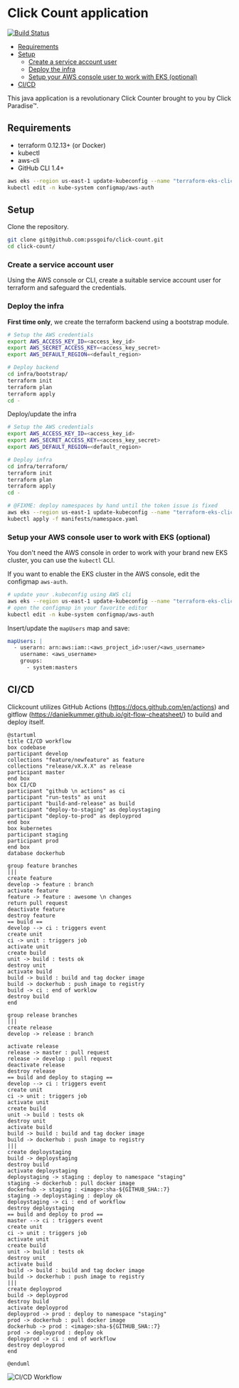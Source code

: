 # Click Count application

[![Build Status](https://travis-ci.org/xebia-france/click-count.svg)](https://travis-ci.org/xebia-france/click-count)

<!-- @import "[TOC]" {cmd="toc" depthFrom=2 depthTo=6 orderedList=false} -->

<!-- code_chunk_output -->

- [Requirements](#requirements)
- [Setup](#setup)
  - [Create a service account user](#create-a-service-account-user)
  - [Deploy the infra](#deploy-the-infra)
  - [Setup your AWS console user to work with EKS (optional)](#setup-your-aws-console-user-to-work-with-eks-optional)
- [CI/CD](#cicd)

<!-- /code_chunk_output -->


This java application is a revolutionary Click Counter brought to you by Click Paradise&trade;.

## Requirements

* terraform 0.12.13+ (or Docker)
* kubectl
* aws-cli
* GitHub CLI 1.4+

```bash
aws eks --region us-east-1 update-kubeconfig --name "terraform-eks-clickcount"
kubectl edit -n kube-system configmap/aws-auth
```

## Setup

Clone the repository.

```bash
git clone git@github.com:pssgoifo/click-count.git
cd click-count/
```

### Create a service account user

Using the AWS console or CLI, create a suitable service account user for terraform and safeguard the credentials.

### Deploy the infra

**First time only**, we create the terraform backend using a bootstrap module.

```bash
# Setup the AWS credentials
export AWS_ACCESS_KEY_ID=<access_key_id>
export AWS_SECRET_ACCESS_KEY=<access_key_secret>
export AWS_DEFAULT_REGION=<default_region>

# Deploy backend
cd infra/bootstrap/
terraform init
terraform plan
terraform apply
cd -
```

Deploy/update the infra

```bash
# Setup the AWS credentials
export AWS_ACCESS_KEY_ID=<access_key_id>
export AWS_SECRET_ACCESS_KEY=<access_key_secret>
export AWS_DEFAULT_REGION=<default_region>

# Deploy infra
cd infra/terraform/
terraform init
terraform plan
terraform apply
cd -

# @FIXME: deploy namespaces by hand until the token issue is fixed
aws eks --region us-east-1 update-kubeconfig --name "terraform-eks-clickcount"
kubectl apply -f manifests/namespace.yaml
```

### Setup your AWS console user to work with EKS (optional)

You don't need the AWS console in order to work with your brand new EKS cluster, you can use the `kubectl` CLI.

If you want to enable the EKS cluster in the AWS console, edit the configmap `aws-auth`.

```bash
# update your .kubeconfig using AWS cli
aws eks --region us-east-1 update-kubeconfig --name "terraform-eks-clickcount"
# open the configmap in your favorite editor
kubectl edit -n kube-system configmap/aws-auth
```

Insert/update the `mapUsers` map and save:

```yaml
mapUsers: |
  - userarn: arn:aws:iam::<aws_project_id>:user/<aws_username>
    username: <aws_username>
    groups:
      - system:masters
```

## CI/CD

Clickcount utilizes GitHub Actions (<https://docs.github.com/en/actions>) and gitflow (<https://danielkummer.github.io/git-flow-cheatsheet/>) to build and deploy itself.

```plantuml
@startuml
title CI/CD workflow
box codebase
participant develop
collections "feature/newfeature" as feature
collections "release/vX.X.X" as release
participant master
end box
box CI/CD
participant "github \n actions" as ci
participant "run-tests" as unit
participant "build-and-release" as build
participant "deploy-to-staging" as deploystaging
participant "deploy-to-prod" as deployprod
end box
box kubernetes
participant staging
participant prod
end box
database dockerhub

group feature branches
|||
create feature
develop -> feature : branch
activate feature
feature -> feature : awesome \n changes
return pull request
deactivate feature
destroy feature
== build ==
develop --> ci : triggers event
create unit
ci -> unit : triggers job
activate unit
create build
unit -> build : tests ok
destroy unit
activate build
build -> build : build and tag docker image
build -> dockerhub : push image to registry
build -> ci : end of worklow
destroy build
end

group release branches
|||
create release
develop -> release : branch

activate release
release -> master : pull request
release -> develop : pull request
deactivate release
destroy release
== build and deploy to staging ==
develop --> ci : triggers event
create unit
ci -> unit : triggers job
activate unit
create build
unit -> build : tests ok
destroy unit
activate build
build -> build : build and tag docker image
build -> dockerhub : push image to registry
|||
create deploystaging
build -> deploystaging
destroy build
activate deploystaging
deploystaging -> staging : deploy to namespace "staging"
staging -> dockerhub : pull docker image
dockerhub -> staging : <image>:sha-${GITHUB_SHA::7}
staging -> deploystaging : deploy ok
deploystaging -> ci : end of workflow
destroy deploystaging
== build and deploy to prod ==
master --> ci : triggers event
create unit
ci -> unit : triggers job
activate unit
create build
unit -> build : tests ok
destroy unit
activate build
build -> build : build and tag docker image
build -> dockerhub : push image to registry
|||
create deployprod
build -> deployprod
destroy build
activate deployprod
deployprod -> prod : deploy to namespace "staging"
prod -> dockerhub : pull docker image
dockerhub -> prod : <image>:sha-${GITHUB_SHA::7}
prod -> deployprod : deploy ok
deployprod -> ci : end of workflow
destroy deployprod
end

@enduml
```

![CI/CD Workflow](http://www.plantuml.com/plantuml/proxy?src=https://raw.githubusercontent.com/pssgoifo/click-count/develop/workflow.puml)